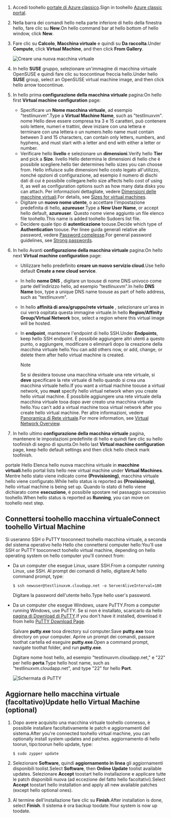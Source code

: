 1. <span data-ttu-id="0f1f7-101">Accedi toohello [portale di Azure classico](http://manage.windowsazure.com).</span><span class="sxs-lookup"><span data-stu-id="0f1f7-101">Sign in toohello [Azure classic portal](http://manage.windowsazure.com).</span></span>  
2. <span data-ttu-id="0f1f7-102">Nella barra dei comandi hello nella parte inferiore di hello della finestra hello, fare clic su **New**.</span><span class="sxs-lookup"><span data-stu-id="0f1f7-102">On hello command bar at hello bottom of hello window, click **New**.</span></span>
3. <span data-ttu-id="0f1f7-103">Fare clic su **Calcolo**, **Macchina virtuale** e quindi su **Da raccolta**.</span><span class="sxs-lookup"><span data-stu-id="0f1f7-103">Under **Compute**, click **Virtual Machine**, and then click **From Gallery**.</span></span>
   
    ![Creare una nuova macchina virtuale][Image1]
4. <span data-ttu-id="0f1f7-105">In hello **SUSE** gruppo, selezionare un'immagine di macchina virtuale OpenSUSE e quindi fare clic su toocontinue freccia hello.</span><span class="sxs-lookup"><span data-stu-id="0f1f7-105">Under hello **SUSE** group, select an OpenSUSE virtual machine image, and then click hello arrow toocontinue.</span></span>
5. <span data-ttu-id="0f1f7-106">In hello prima **configurazione della macchina virtuale** pagina:</span><span class="sxs-lookup"><span data-stu-id="0f1f7-106">On hello first **Virtual machine configuration** page:</span></span>
   
   * <span data-ttu-id="0f1f7-107">Specificare un **Nome macchina virtuale**, ad esempio "testlinuxvm".</span><span class="sxs-lookup"><span data-stu-id="0f1f7-107">Type a **Virtual Machine Name**, such as "testlinuxvm".</span></span> <span data-ttu-id="0f1f7-108">nome Hello deve essere compresa tra 3 e 15 caratteri, può contenere solo lettere, numeri e trattini, deve iniziare con una lettera e terminare con una lettera o un numero.</span><span class="sxs-lookup"><span data-stu-id="0f1f7-108">hello name must contain between 3 and 15 characters, can contain only letters, numbers, and hyphens, and must start with a letter and end with either a letter or number.</span></span>
   * <span data-ttu-id="0f1f7-109">Verificare hello **livello** e selezionare un **dimensioni**.</span><span class="sxs-lookup"><span data-stu-id="0f1f7-109">Verify hello **Tier** and pick a **Size**.</span></span> <span data-ttu-id="0f1f7-110">livello Hello determina le dimensioni di hello che è possibile scegliere.</span><span class="sxs-lookup"><span data-stu-id="0f1f7-110">hello tier determines hello sizes you can choose from.</span></span> <span data-ttu-id="0f1f7-111">Hello influisce sulle dimensioni hello costo legato all'utilizzo, nonché opzioni di configurazione, ad esempio il numero di dischi dati di cui è possibile collegare.</span><span class="sxs-lookup"><span data-stu-id="0f1f7-111">hello size affects hello cost of using it, as well as configuration options such as how many data disks you can attach.</span></span> <span data-ttu-id="0f1f7-112">Per informazioni dettagliate, vedere [Dimensioni delle macchine virtuali](../articles/virtual-machines/linux/sizes.md?toc=%2fazure%2fvirtual-machines%2flinux%2ftoc.json).</span><span class="sxs-lookup"><span data-stu-id="0f1f7-112">For details, see [Sizes for virtual machines](../articles/virtual-machines/linux/sizes.md?toc=%2fazure%2fvirtual-machines%2flinux%2ftoc.json).</span></span>
   * <span data-ttu-id="0f1f7-113">Digitare un **nuovo nome utente**, o accettare l'impostazione predefinita di hello, **azureuser**.</span><span class="sxs-lookup"><span data-stu-id="0f1f7-113">Type a **New User Name**, or accept hello default, **azureuser**.</span></span> <span data-ttu-id="0f1f7-114">Questo nome viene aggiunto un file elenco file toohello.</span><span class="sxs-lookup"><span data-stu-id="0f1f7-114">This name is added toohello Sudoers list file.</span></span>
   * <span data-ttu-id="0f1f7-115">Decidere quale tipo di **autenticazione** toouse.</span><span class="sxs-lookup"><span data-stu-id="0f1f7-115">Decide which type of **Authentication** toouse.</span></span> <span data-ttu-id="0f1f7-116">Per linee guida generali relative alle password, vedere [Password complesse](http://msdn.microsoft.com/library/ms161962.aspx).</span><span class="sxs-lookup"><span data-stu-id="0f1f7-116">For general password guidelines, see [Strong passwords](http://msdn.microsoft.com/library/ms161962.aspx).</span></span>
6. <span data-ttu-id="0f1f7-117">In hello Avanti **configurazione della macchina virtuale** pagina:</span><span class="sxs-lookup"><span data-stu-id="0f1f7-117">On hello next **Virtual machine configuration** page:</span></span>
   
   * <span data-ttu-id="0f1f7-118">Utilizzare hello predefinito **creare un nuovo servizio cloud**.</span><span class="sxs-lookup"><span data-stu-id="0f1f7-118">Use hello default **Create a new cloud service**.</span></span>
   * <span data-ttu-id="0f1f7-119">In hello **nome DNS** , digitare un toouse di nome DNS univoco come parte dell'indirizzo hello, ad esempio "testlinuxvm".</span><span class="sxs-lookup"><span data-stu-id="0f1f7-119">In hello **DNS Name** box, type a unique DNS name toouse as part of hello address, such as "testlinuxvm".</span></span>
   * <span data-ttu-id="0f1f7-120">In hello **affinità di area/gruppo/rete virtuale** , selezionare un'area in cui verrà ospitata questa immagine virtuale.</span><span class="sxs-lookup"><span data-stu-id="0f1f7-120">In hello **Region/Affinity Group/Virtual Network** box, select a region where this virtual image will be hosted.</span></span>
   * <span data-ttu-id="0f1f7-121">In **endpoint**, mantenere l'endpoint di hello SSH.</span><span class="sxs-lookup"><span data-stu-id="0f1f7-121">Under **Endpoints**, keep hello SSH endpoint.</span></span> <span data-ttu-id="0f1f7-122">È possibile aggiungere altri utenti a questo punto, o aggiungere, modificare o eliminarli dopo la creazione della macchina virtuale hello.</span><span class="sxs-lookup"><span data-stu-id="0f1f7-122">You can add others now, or add, change, or delete them after hello virtual machine is created.</span></span>
     
     > [!NOTE]
     > <span data-ttu-id="0f1f7-123">Se si desidera toouse una macchina virtuale una rete virtuale, si **deve** specificare la rete virtuale di hello quando si crea una macchina virtuale hello.</span><span class="sxs-lookup"><span data-stu-id="0f1f7-123">If you want a virtual machine toouse a virtual network, you **must** specify hello virtual network when you create hello virtual machine.</span></span> <span data-ttu-id="0f1f7-124">È possibile aggiungere una rete virtuale della macchina virtuale tooa dopo aver creato una macchina virtuale hello.</span><span class="sxs-lookup"><span data-stu-id="0f1f7-124">You can't add a virtual machine tooa virtual network after you create hello virtual machine.</span></span> <span data-ttu-id="0f1f7-125">Per altre informazioni, vedere [Panoramica di Rete virtuale](../articles/virtual-network/virtual-networks-overview.md).</span><span class="sxs-lookup"><span data-stu-id="0f1f7-125">For more information, see [Virtual Network Overview](../articles/virtual-network/virtual-networks-overview.md).</span></span>
     > 
     > 
7. <span data-ttu-id="0f1f7-126">In hello ultimo **configurazione della macchina virtuale** pagina, mantenere le impostazioni predefinite di hello e quindi fare clic su hello toofinish di segno di spunta.</span><span class="sxs-lookup"><span data-stu-id="0f1f7-126">On hello last **Virtual machine configuration** page, keep hello default settings and then click hello check mark toofinish.</span></span>

<span data-ttu-id="0f1f7-127">portale Hello Elenca hello nuova macchina virtuale in **macchine virtuali**.</span><span class="sxs-lookup"><span data-stu-id="0f1f7-127">hello portal lists hello new virtual machine under **Virtual Machines**.</span></span> <span data-ttu-id="0f1f7-128">Mentre hello stato viene indicato come **(Provisioning)**, macchina virtuale hello viene configurato.</span><span class="sxs-lookup"><span data-stu-id="0f1f7-128">While hello status is reported as **(Provisioning)**, hello virtual machine is being set up.</span></span> <span data-ttu-id="0f1f7-129">Quando lo stato di hello viene dichiarato come **esecuzione**, è possibile spostare nel passaggio successivo toohello.</span><span class="sxs-lookup"><span data-stu-id="0f1f7-129">When hello status is reported as **Running**, you can move on toohello next step.</span></span>

## <a name="connect-toohello-virtual-machine"></a><span data-ttu-id="0f1f7-130">Connettersi toohello macchina virtuale</span><span class="sxs-lookup"><span data-stu-id="0f1f7-130">Connect toohello Virtual Machine</span></span>
<span data-ttu-id="0f1f7-131">Si useranno SSH o PuTTY tooconnect toohello macchina virtuale, a seconda del sistema operativo hello Hello che connettersi computer hello:</span><span class="sxs-lookup"><span data-stu-id="0f1f7-131">You'll use SSH or PuTTY tooconnect toohello virtual machine, depending on hello operating system on hello computer you'll connect from:</span></span>

* <span data-ttu-id="0f1f7-132">Da un computer che esegue Linux, usare SSH.</span><span class="sxs-lookup"><span data-stu-id="0f1f7-132">From a computer running Linux, use SSH.</span></span> <span data-ttu-id="0f1f7-133">Al prompt dei comandi di hello, digitare:</span><span class="sxs-lookup"><span data-stu-id="0f1f7-133">At hello command prompt, type:</span></span>
  
    `$ ssh newuser@testlinuxvm.cloudapp.net -o ServerAliveInterval=180`
  
    <span data-ttu-id="0f1f7-134">Digitare la password dell'utente hello.</span><span class="sxs-lookup"><span data-stu-id="0f1f7-134">Type hello user's password.</span></span>
* <span data-ttu-id="0f1f7-135">Da un computer che esegue Windows, usare PuTTY.</span><span class="sxs-lookup"><span data-stu-id="0f1f7-135">From a computer running Windows, use PuTTY.</span></span> <span data-ttu-id="0f1f7-136">Se si non è installato, scaricarlo da hello [pagina di Download di PuTTY][PuTTYDownload].</span><span class="sxs-lookup"><span data-stu-id="0f1f7-136">If you don't have it installed, download it from hello [PuTTY Download Page][PuTTYDownload].</span></span>
  
    <span data-ttu-id="0f1f7-137">Salvare **putty.exe** tooa directory sul computer.</span><span class="sxs-lookup"><span data-stu-id="0f1f7-137">Save **putty.exe** tooa directory on your computer.</span></span> <span data-ttu-id="0f1f7-138">Aprire un prompt dei comandi, passare toothat cartella ed eseguire **putty.exe**.</span><span class="sxs-lookup"><span data-stu-id="0f1f7-138">Open a command prompt, navigate toothat folder, and run **putty.exe**.</span></span>
  
    <span data-ttu-id="0f1f7-139">Digitare nome host hello, ad esempio "testlinuxvm.cloudapp.net," e "22" per hello **porta**.</span><span class="sxs-lookup"><span data-stu-id="0f1f7-139">Type hello host name, such as "testlinuxvm.cloudapp.net", and type "22" for hello **Port**.</span></span>
  
    ![Schermata di PuTTY][Image6]  

## <a name="update-hello-virtual-machine-optional"></a><span data-ttu-id="0f1f7-141">Aggiornare hello macchina virtuale (facoltativo)</span><span class="sxs-lookup"><span data-stu-id="0f1f7-141">Update hello Virtual Machine (optional)</span></span>
1. <span data-ttu-id="0f1f7-142">Dopo avere acquisito una macchina virtuale toohello connesso, è possibile installare facoltativamente le patch e aggiornamenti del sistema.</span><span class="sxs-lookup"><span data-stu-id="0f1f7-142">After you're connected toohello virtual machine, you can optionally install system updates and patches.</span></span> <span data-ttu-id="0f1f7-143">aggiornamento di hello toorun, tipo:</span><span class="sxs-lookup"><span data-stu-id="0f1f7-143">toorun hello update, type:</span></span>
   
    `$ sudo zypper update`
2. <span data-ttu-id="0f1f7-144">Selezionare **Software**, quindi **aggiornamento in linea** gli aggiornamenti disponibili toolist.</span><span class="sxs-lookup"><span data-stu-id="0f1f7-144">Select **Software**, then **Online Update** toolist available updates.</span></span> <span data-ttu-id="0f1f7-145">Selezionare **Accept** toostart hello installazione e applicare tutte le patch disponibili nuova (ad eccezione del fatto hello facoltativi).</span><span class="sxs-lookup"><span data-stu-id="0f1f7-145">Select **Accept** toostart hello installation and apply all new available patches (except hello optional ones).</span></span>
3. <span data-ttu-id="0f1f7-146">Al termine dell'installazione fare clic su **Finish**.</span><span class="sxs-lookup"><span data-stu-id="0f1f7-146">After installation is done, select **Finish**.</span></span>  <span data-ttu-id="0f1f7-147">Il sistema è ora backup toodate.</span><span class="sxs-lookup"><span data-stu-id="0f1f7-147">Your system is now up toodate.</span></span>

[PuTTYDownload]: http://www.puttyssh.org/download.html

[Image1]: ./media/create-and-configure-opensuse-vm-in-portal/CreateVM.png

[Image6]: ./media/create-and-configure-opensuse-vm-in-portal/putty.png
